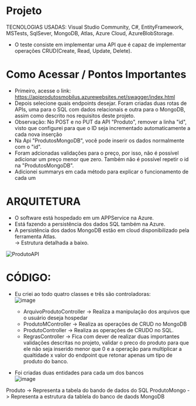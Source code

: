 # Projeto
TECNOLOGIAS USADAS: Visual Studio Community, C#, EntityFramework, MSTests, SqlSever, MongoDB, Atlas, Azure Cloud, AzureBlobStorage.

- O teste consiste em implementar uma API que é capaz de implementar operações CRUD(Create, Read, Update, Delete).
  
# Como Acessar / Pontos Importantes
- Primeiro, acesse o link: https://apiprodutosmobilus.azurewebsites.net/swagger/index.html
- Depois selecione quais endpoints desejar. Foram criadas duas rotas de APIs, uma para o SQL com dados relacionais e outra para o MongoDB, assim como descrito nos requisitos deste projeto.
- Observação: No POST e no PUT da API "Produto", remover a linha "id", visto que configurei para que o ID seja incrementado automaticamente a cada nova inserção
- Na Api "ProdutosMongoDB", você pode inserir os dados normalmente com o "id". 
- Foram adcionadas validações para o preço, por isso, não é possível adicionar um preço menor que zero. Também não é possível repetir o id na "ProdutosMongoDB".
- Adicionei summarys em cada método para explicar o funcionamento de cada um

# ARQUITETURA
- O software está hospedado em um APPService na Azure.
- Está fazendo a persistência dos dados SQL também na Azure.
- A persistência dos dados MongoDB estão em cloud disponibilizado pela ferramenta Atlas.<br>
-> Estrutura detalhada a baixo.

![ProdutoAPI](https://github.com/PedroRepos/tech-test-backend-csharp/assets/120064429/0f75333b-57e9-4360-bf00-9a63ba250d43)

# CÓDIGO:
- Eu criei ao todo quatro classes e três são controladoras:<br>
  ![image](https://github.com/PedroRepos/tech-test-backend-csharp/assets/120064429/76bac583-9248-4fc9-9585-356564f799be)

  - ArquivoProdutoController -> Realiza a manipulação dos arquivos que o usuário deseja hospedar
  - ProdutoMController -> Realiza as operações de CRUD no MongoDB
  - ProdutoController -> Realiza as operações de CRUDO no SQL.
  - RegrasController -> Fica com dever de realizar duas importantes validações descritas no projeto, validar o preco do produto para que ele não seja inserido menor que 0 e a operação para multiplicar a qualtidade x valor do endpoint que retonar apenas um tipo de produto do banco.
 
- Foi criadas duas entidades para cada um dos bancos <br>
![image](https://github.com/PedroRepos/tech-test-backend-csharp/assets/120064429/d806920f-0752-4f58-866e-32e408d15758)

Produto -> Representa a tabela do bando de dados do SQL
ProdutoMongo -> Representa a estrutura da tablela do banco de daods MongoDB






